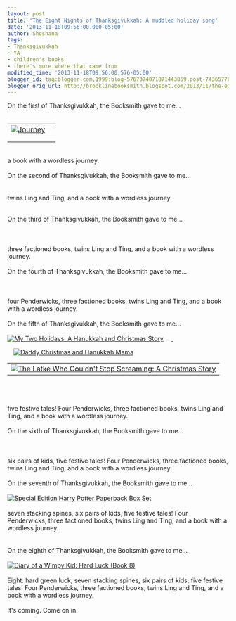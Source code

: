 ```yaml
---
layout: post
title: 'The Eight Nights of Thanksgivukkah: A muddled holiday song'
date: '2013-11-18T09:56:00.000-05:00'
author: Shoshana
tags:
- Thanksgivukkah
- YA
- children's books
- there's more where that came from
modified_time: '2013-11-18T09:56:00.576-05:00'
blogger_id: tag:blogger.com,1999:blog-5767374071871443859.post-7436577005957823272
blogger_orig_url: http://brooklinebooksmith.blogspot.com/2013/11/the-eight-nights-of-thanksgivukkah.html
---
```


On the first of Thanksgivukkah, the Booksmith gave to me...<br /><br /><table id="aba-search-results-table"><tbody><tr><td valign="top"><div class="abaproduct-image"><a href="http://www.brooklinebooksmith-shop.com/book/v/9780763660536"><img src="http://images.booksense.com/images/books/536/660/FC9780763660536.JPG" title="Journey" /></a> </div></td><td><div class="abaproduct-details"><div class="abaproduct-title"><h2><a href="http://www.brooklinebooksmith-shop.com/book/v/9780763660536"></a></h2></div></div></td></tr></tbody></table><br />a book with a wordless journey.<br /><br />On the second of Thanksgivukkah, the Booksmith gave to me...<br /><br /><a class="thickbox initThickbox-processed" href="http://images.indiebound.com/052/184/9780316184052.jpg" rel="field_image_cache_0" title="Ling &amp; Ting Share a Birthday"><img src="http://images.booksense.com/images/books/052/184/FC9780316184052.JPG" title="" /></a><br /><br />twins Ling and Ting, and a book with a wordless journey.<br /><div><br /></div><div>On the third of Thanksgivukkah, the Booksmith gave to me...</div><div><br /></div><div><a class="thickbox initThickbox-processed" href="http://images.indiebound.com/784/278/9780062278784.jpg" rel="field_image_cache_0" title="Divergent Series Complete Box Set"><img src="http://images.booksense.com/images/books/784/278/FC9780062278784.JPG" title="" /></a>&nbsp;</div><div><br /></div><div>three factioned books, twins Ling and Ting, and a book with a wordless journey.</div><div>&nbsp;</div><div>On the fourth of Thanksgivukkah, the Booksmith gave to me...</div><div><br /><a class="thickbox initThickbox-processed" href="http://images.indiebound.com/477/420/9780440420477.jpg" rel="field_image_cache_0" title="The Penderwicks: A Summer Tale of Four Sisters, Two Rabbits, and a Very Interesting Boy"><img src="http://images.booksense.com/images/books/477/420/FC9780440420477.JPG" title="" /></a>&nbsp;</div><div><br /></div><div>four Penderwicks, three factioned books, twins Ling and Ting, and a book with a wordless journey.</div><div>&nbsp;</div><div>On the fifth of Thanksgivukkah, the Booksmith gave to me...<br /><br /><a href="http://www.brooklinebooksmith-shop.com/book/v/9780545235150" style="clear: left; float: left; margin-bottom: 1em; margin-right: 1em;"><img src="http://images.booksense.com/images/books/150/235/FC9780545235150.JPG" title="My Two Holidays: A Hanukkah and Christmas Story" /></a><a class="thickbox initThickbox-processed" href="http://images.indiebound.com/313/411/9780823411313.jpg" rel="field_image_cache_0" style="clear: left; float: left; margin-bottom: 1em; margin-right: 1em;" title="Hershel and the Hanukkah Goblins"><img src="http://images.booksense.com/images/books/313/411/FC9780823411313.JPG" title="" /></a>&nbsp;<a class="thickbox initThickbox-processed" href="http://images.indiebound.com/395/113/9781452113395.jpg" rel="field_image_cache_0" title="Giving Thanks: Poems, Prayers, and Praise Songs of Thanksgiving"><img src="http://images.booksense.com/images/books/395/113/FC9781452113395.JPG" title="" /></a><a href="http://www.brooklinebooksmith-shop.com/book/v/9780062198693"><span style="color: black;">&nbsp;</span></a> <a href="http://www.brooklinebooksmith-shop.com/book/v/9780375860935"><img src="http://images.booksense.com/images/books/935/860/FC9780375860935.JPG" title="Daddy Christmas and Hanukkah Mama" /></a>&nbsp;    <br /><dl class="search-results apachesolr_search-results"><table id="aba-search-results-table"><tbody><tr><td valign="top"><div class="abaproduct-image"><a href="http://www.brooklinebooksmith-shop.com/book/v/9781932416879"><img src="http://images.booksense.com/images/books/879/416/FC9781932416879.JPG" title="The Latke Who Couldn't Stop Screaming: A Christmas Story" /></a> </div></td></tr></tbody></table></dl></div><div><br /></div><div><br /></div><div><br />five festive tales! Four Penderwicks, three factioned books, twins Ling and Ting, and a book with a wordless journey.<br /><br />On the sixth of Thanksgivukkah, the Booksmith gave to me...<br /><br /><a class="thickbox initThickbox-processed" href="http://images.indiebound.com/138/763/9780060763138.jpg" rel="field_image_cache_0" title="Cheaper by the Dozen"><img src="http://images.booksense.com/images/books/138/763/FC9780060763138.JPG" title="" /></a><br /><br /><br />six pairs of kids, five festive tales! Four Penderwicks, three factioned books, twins Ling and Ting, and a book with a wordless journey.<br /><br />On the seventh of Thanksgivukkah, the Booksmith gave to me...<br /><br /><a href="http://www.brooklinebooksmith-shop.com/book/v/9780545596275"><img src="http://images.booksense.com/images/books/275/596/FC9780545596275.JPG" title="Special Edition Harry Potter Paperback Box Set" /></a><br /><br />seven stacking spines, six pairs of kids, five festive tales! Four Penderwicks, three factioned books, twins Ling and Ting, and a book with a wordless journey.<br /><br /><br />On the eighth of Thanksgivukkah, the Booksmith gave to me...<br /><br /><a href="http://www.brooklinebooksmith-shop.com/book/v/9781419711329"><img src="http://images.booksense.com/images/books/329/711/FC9781419711329.JPG" title="Diary of a Wimpy Kid: Hard Luck (Book 8)" /></a><br /><br />Eight: hard green luck, seven stacking spines, six pairs of kids, five festive tales! Four Penderwicks, three factioned books, twins Ling and Ting, and a book with a wordless journey.<br /><br />It's coming. Come on in.<br /><br />&nbsp;</div><br />